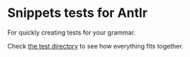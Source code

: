 Snippets tests for Antlr
=====================

For quickly creating tests for your grammar.

Check [the test directory](src/test/) to see how everything fits together.
